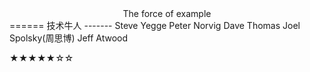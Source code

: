 <center>The force of example</center>
======
技术牛人
-------
Steve Yegge  
Peter Norvig  
Dave Thomas  
Joel Spolsky(周思博)  
Jeff Atwood  

★★★★★☆☆
